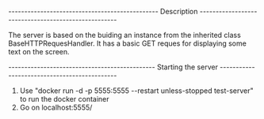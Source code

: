
----------------------------------------------- Description ----------------------------------------------------

The server is based on the buiding an instance from the inherited class BaseHTTPRequesHandler. It has a basic GET reques for displaying some text on the screen.

---------------------------------------------- Starting the server ---------------------------------------------

1. Use "docker run -d -p 5555:5555 --restart unless-stopped test-server" to run the docker container
2. Go on localhost:5555/ 
